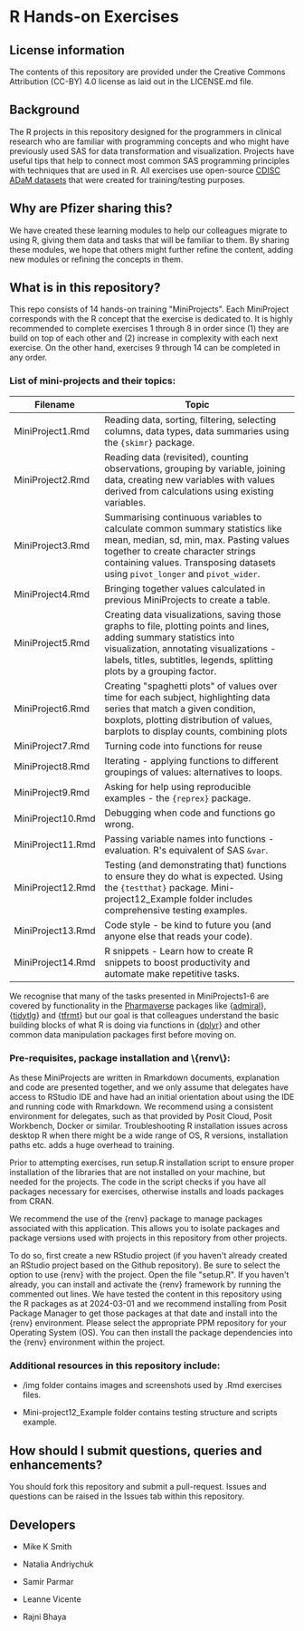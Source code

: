 # R Hands-on Exercises

## License information

The contents of this repository are provided under the Creative Commons Attribution (CC-BY) 4.0 license as laid out in the LICENSE.md file.

## Background

The R projects in this repository designed for the programmers in clinical research who are familiar with programming concepts and who might have previously used SAS for data transformation and visualization. Projects have useful tips that help to connect most common SAS programming principles with techniques that are used in R. All exercises use open-source [CDISC ADaM datasets](https://github.com/phuse-org/phuse-scripts/tree/master/data/adam/cdisc) that were created for training/testing purposes.

## Why are Pfizer sharing this?

We have created these learning modules to help our colleagues migrate to using R, giving them data and tasks that will be familiar to them. By sharing these modules, we hope that others might further refine the content, adding new modules or refining the concepts in them.

## What is in this repository?

This repo consists of 14 hands-on training "MiniProjects". Each MiniProject corresponds with the R concept that the exercise is dedicated to. It is highly recommended to complete exercises 1 through 8 in order since (1) they are build on top of each other and (2) increase in complexity with each next exercise. On the other hand, exercises 9 through 14 can be completed in any order.

### List of mini-projects and their topics:

| Filename          | Topic                                                                                                                                                                                                                                        |
|---------------------|---------------------------------------------------|
| MiniProject1.Rmd  | Reading data, sorting, filtering, selecting columns, data types, data summaries using the `{skimr}` package.                                                                                                                                 |
| MiniProject2.Rmd  | Reading data (revisited), counting observations, grouping by variable, joining data, creating new variables with values derived from calculations using existing variables.                                                                  |
| MiniProject3.Rmd  | Summarising continuous variables to calculate common summary statistics like mean, median, sd, min, max. Pasting values together to create character strings containing values. Transposing datasets using `pivot_longer` and `pivot_wider`. |
| MiniProject4.Rmd  | Bringing together values calculated in previous MiniProjects to create a table.                                                                                                                                                              |
| MiniProject5.Rmd  | Creating data visualizations, saving those graphs to file, plotting points and lines, adding summary statistics into visualization, annotating visualizations - labels, titles, subtitles, legends, splitting plots by a grouping factor.    |
| MiniProject6.Rmd  | Creating "spaghetti plots" of values over time for each subject, highlighting data series that match a given condition, boxplots, plotting distribution of values, barplots to display counts, combining plots                               |
| MiniProject7.Rmd  | Turning code into functions for reuse                                                                                                                                                                                                        |
| MiniProject8.Rmd  | Iterating - applying functions to different groupings of values: alternatives to loops.                                                                                                                                                      |
| MiniProject9.Rmd  | Asking for help using reproducible examples - the `{reprex}` package.                                                                                                                                                                        |
| MiniProject10.Rmd | Debugging when code and functions go wrong.                                                                                                                                                                                                  |
| MiniProject11.Rmd | Passing variable names into functions - evaluation. R's equivalent of SAS `&var`.                                                                                                                                                            |
| MiniProject12.Rmd | Testing (and demonstrating that) functions to ensure they do what is expected. Using the `{testthat}` package. Mini-project12_Example folder includes comprehensive testing examples.                                                        |
| MiniProject13.Rmd | Code style - be kind to future you (and anyone else that reads your code).                                                                                                                                                                   |
| MiniProject14.Rmd | R snippets - Learn how to create R snippets to boost productivity and automate make repetitive tasks.                                                                                                                                        |

We recognise that many of the tasks presented in MiniProjects1-6 are covered by functionality in the [Pharmaverse](https://pharmaverse.org/) packages like {[admiral](https://github.com/pharmaverse/admiral)}, {[tidytlg](https://github.com/pharmaverse/tidytlg)} and {[tfrmt](https://github.com/GSK-Biostatistics/tfrmt)} but our goal is that colleagues understand the basic building blocks of what R is doing via functions in {[dplyr](https://dplyr.tidyverse.org/)} and other common data manipulation packages first before moving on.

### Pre-requisites, package installation and \\{renv\\}:

As these MiniProjects are written in Rmarkdown documents, explanation and code are presented together, and we only assume that delegates have access to RStudio IDE and have had an initial orientation about using the IDE and running code with Rmarkdown. We recommend using a consistent environment for delegates, such as that provided by Posit Cloud, Posit Workbench, Docker or similar. Troubleshooting R installation issues across desktop R when there might be a wide range of OS, R versions, installation paths etc. adds a huge overhead to training.

Prior to attempting exercises, run setup.R installation script to ensure proper installation of the libraries that are not installed on your machine, but needed for the projects. The code in the script checks if you have all packages necessary for exercises, otherwise installs and loads packages from CRAN.

We recommend the use of the {renv} package to manage packages associated with this application. This allows you to isolate packages and package versions used with projects in this repository from other projects.

To do so, first create a new RStudio project (if you haven't already created an RStudio project based on the Github repository). Be sure to select the option to use {renv} with the project. Open the file "setup.R". If you haven't already, you can install and activate the {renv} framework by running the commented out lines. We have tested the content in this repository using the R packages as at 2024-03-01 and we recommend installing from Posit Package Manager to get those packages at that date and install into the {renv} environment. Please select the appropriate PPM repository for your Operating System (OS). You can then install the package dependencies into the {renv} environment within the project.

### Additional resources in this repository include:

-   /img folder contains images and screenshots used by .Rmd exercises files.

-   Mini-project12_Example folder contains testing structure and scripts example.

## How should I submit questions, queries and enhancements?

You should fork this repository and submit a pull-request. Issues and questions can be raised in the Issues tab within this repository.

## Developers

-   Mike K Smith

-   Natalia Andriychuk

-   Samir Parmar

-   Leanne Vicente

-   Rajni Bhaya
